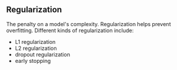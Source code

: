 ## Regularization

The penalty on a model's complexity. Regularization helps prevent overfitting. Different kinds of regularization include:

* L1 regularization
* L2 regularization
* dropout regularization
* early stopping 